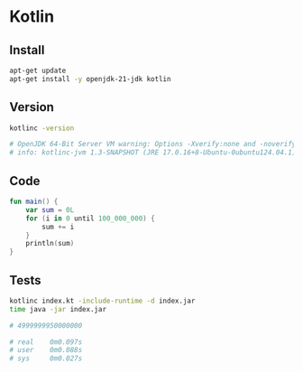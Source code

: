 # Kotlin

## Install

```bash
apt-get update
apt-get install -y openjdk-21-jdk kotlin
```

## Version

```bash
kotlinc -version

# OpenJDK 64-Bit Server VM warning: Options -Xverify:none and -noverify were deprecated in JDK 13 and will likely be removed in a future release.
# info: kotlinc-jvm 1.3-SNAPSHOT (JRE 17.0.16+8-Ubuntu-0ubuntu124.04.1)
```

## Code

```kotlin
fun main() {
    var sum = 0L
    for (i in 0 until 100_000_000) {
        sum += i
    }
    println(sum)
}
```

## Tests

```bash
kotlinc index.kt -include-runtime -d index.jar
time java -jar index.jar

# 4999999950000000

# real    0m0.097s
# user    0m0.088s
# sys     0m0.027s
```

